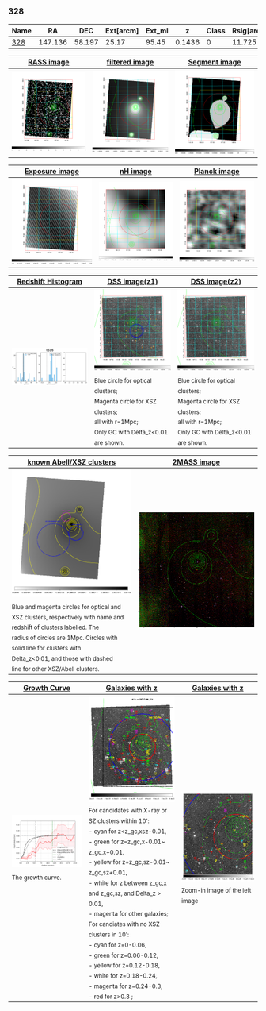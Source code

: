 <div STYLE="page-break-after: always;"></div>

### 328

|Name          |RA          |DEC      | Ext[arcm] | Ext_ml | z    | Class| Rsig[arcmin] | CRsig[c/s] | CR500[c/s] | R500[Mpc] |L500[erg/s]|F500[erg/s/cm^2]| M500[Msun]|Tx[keV]|beta|GC(XSZ,Delta_z<0.01)| GC(OPT,Delta_z<0.01)|GC|alias|
|--------------|------------|------------|---|---|-----------|--------|------|------|----|----|----|----|----|----|----|----|----|----|---|
|[328](script/328.md)     | 147.136       | 58.197       | 25.17    | 95.45   | 0.1436 | 0   | 11.725 |0.082 |0.075 |0.834 |8.330e+43 |1.506e-12 |1.901e+14 |3.330 |1.180 |-, |-, |-, |t616|

|[RASS image](../image/328/328_img.pdf)|[filtered image](../image/328/328_fil.pdf)|[Segment image](../image/328/328_seg.pdf)|
|-------------------|--------------------|-------------------|
| <img src="../image/328/328_img.png" width="300">  | <img src="../image/328/328_fil.png" width="300">   | <img src="../image/328/328_seg.png" width="300">  |

|[Exposure image](../image/328/328_mex.pdf)| [nH image](../image/328/328_nh.pdf)| [Planck image](../image/328/328_p.pdf)|
|-------------------|--------------------|-------------------|
|<img src="../image/328/328_mex.png" width="300">   | <img src="../image/328/328_nh.png" width="300">    | <img src="../image/328/328_p.png" width="300"> |

|[Redshift Histogram](../image/328/328_zg.pdf) | [DSS image(z1)](../image/328/328_dss_z1.pdf)      |  [DSS image(z2)](../image/328/328_dss_z2.pdf)    |
|-------------------|--------------------|-------------------|
|<img src="../image/328/328_zg.png" width="300"> |<img src="../image/328/328_dss_z1.png" width="300"> <sub><br>Blue circle for optical clusters; <br>Magenta circle for XSZ clusters; <br>all with r=1Mpc; <br>Only GC with Delta_z<0.01 are shown. </sub>| <img src="../image/328/328_dss_z2.png" width="300"><sub><br>Blue circle for optical clusters; <br>Magenta circle for XSZ clusters; <br>all with r=1Mpc; <br>Only GC with Delta_z<0.01 are shown. </sub> |

|[known Abell/XSZ clusters](../image/328/328_m.pdf) | [2MASS image](../image/328/328_2mass.pdf)      |
|-------------------|-------------------|
|<img src=../image/328/328_m.png width="300"> <sub><br>Blue and magenta circles for optical and <br>XSZ clusters, respectively with name and <br>redshift of clusters labelled. The <br>radius of circles are 1Mpc. Circles with <br>solid line for clusters with <br>Delta_z<0.01, and those with dashed <br>line for other XSZ/Abell clusters.        </sub>|<img src="../image/328/328_2mass.png" width="300">  |

|[Growth Curve](../image/328/328_gca_all.png) |[Galaxies with z](../image/328/328_opt_ned.pdf) |[Galaxies with z](../image/328/328_opt_ned_zoom.pdf) |
|-------------------|-------------------|-------------------|
| <img src="../image/328/328_gca_all.png" width="300"> <sub><br>The growth curve.</sub>| <img src=../image/328/328_opt_ned.png width="300"> <br><sub> For candidates with X-ray or SZ clusters within 10': <br> - cyan for z<z_gc,xsz-0.01, <br> - green for z=z_gc,x-0.01~ z_gc,x+0.01, <br> - yellow for z=z_gc,sz-0.01~ z_gc,sz+0.01, <br> - white for z between z_gc,x and z_gc,sz, and Delta_z > 0.01, <br> - magenta for other galaxies; <br>For candiates with no XSZ clusters in 10': <br> - cyan for z=0-0.06, <br> - green for z=0.06-0.12, <br> - yellow for z=0.12-0.18, <br> - white for z=0.18-0.24, <br> - magenta for z=0.24-0.3, <br> - red for z>0.3 ;  </sub>|<img src=../image/328/328_opt_ned_zoom.png width="300">  <br><sub> Zoom-in image of the left image</sub>|




